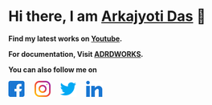 # Hi there, I am [Arkajyoti Das] 👋

**Find my latest works on [Youtube].**

**For documentation, Visit [ADRDWORKS].**

**You can also follow me on**

[<img height="32" width="32" src="/assets/facebook.png" />][facebook] &nbsp; &nbsp;
[<img height="32" width="32" src="/assets/instagram.png" />][instagram] &nbsp; &nbsp;
[<img height="32" width="32" src="/assets/twitter.png" />][twitter] &nbsp; &nbsp;
[<img height="32" width="32" src="/assets/linkedin.png" />][linkedin] &nbsp; &nbsp;

[Arkajyoti Das]:https://www.arkajyotidas.com
[Youtube]:https://www.youtube.com/arkajyotidas
[ADRDWORKS]:https://www.adrdworks.com/

[facebook]:https://www.facebook.com/arkajyotidas
[instagram]:https://www.instagram.com/arkajyotidas
[twitter]:https://twitter.com/arkajyotidas
[linkedin]:https://www.linkedin.com/in/arkajyotidas
